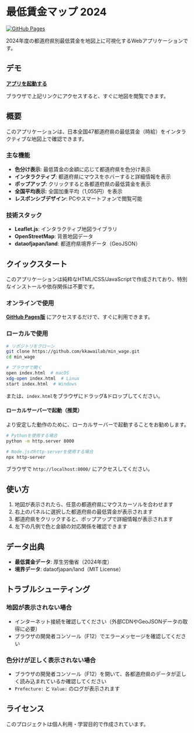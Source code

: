 # 最低賃金マップ 2024

[![GitHub Pages](https://img.shields.io/badge/demo-GitHub%20Pages-blue)](https://kkawailab.github.io/min_wage/)

2024年度の都道府県別最低賃金を地図上に可視化するWebアプリケーションです。

## デモ

**[アプリを起動する](https://kkawailab.github.io/min_wage/)**

ブラウザで上記リンクにアクセスすると、すぐに地図を閲覧できます。

## 概要

このアプリケーションは、日本全国47都道府県の最低賃金（時給）をインタラクティブな地図上で確認できます。

### 主な機能

- **色分け表示**: 最低賃金の金額に応じて都道府県を色分け表示
- **インタラクティブ**: 都道府県にマウスをホバーすると詳細情報を表示
- **ポップアップ**: クリックすると各都道府県の最低賃金を表示
- **全国平均表示**: 全国加重平均（1,055円）を表示
- **レスポンシブデザイン**: PCやスマートフォンで閲覧可能

### 技術スタック

- **Leaflet.js**: インタラクティブ地図ライブラリ
- **OpenStreetMap**: 背景地図データ
- **dataofjapan/land**: 都道府県境界データ（GeoJSON）

## クイックスタート

このアプリケーションは純粋なHTML/CSS/JavaScriptで作成されており、特別なインストールや依存関係は不要です。

### オンラインで使用

**[GitHub Pages版](https://kkawailab.github.io/min_wage/)** にアクセスするだけで、すぐに利用できます。

### ローカルで使用

```bash
# リポジトリをクローン
git clone https://github.com/kkawailab/min_wage.git
cd min_wage

# ブラウザで開く
open index.html  # macOS
xdg-open index.html  # Linux
start index.html  # Windows
```

または、`index.html`をブラウザにドラッグ&ドロップしてください。

#### ローカルサーバーで起動（推奨）

より安定した動作のために、ローカルサーバーで起動することをお勧めします。

```bash
# Pythonを使用する場合
python -m http.server 8000

# Node.jsのhttp-serverを使用する場合
npx http-server
```

ブラウザで `http://localhost:8000/` にアクセスしてください。

## 使い方

1. 地図が表示されたら、任意の都道府県にマウスカーソルを合わせます
2. 右上のパネルに選択した都道府県の最低賃金が表示されます
3. 都道府県をクリックすると、ポップアップで詳細情報が表示されます
4. 左下の凡例で色と金額の対応関係を確認できます

## データ出典

- **最低賃金データ**: 厚生労働省（2024年度）
- **境界データ**: dataofjapan/land（MIT License）

## トラブルシューティング

### 地図が表示されない場合

- インターネット接続を確認してください（外部CDNやGeoJSONデータの取得に必要）
- ブラウザの開発者コンソール（F12）でエラーメッセージを確認してください

### 色分けが正しく表示されない場合

- ブラウザの開発者コンソール（F12）を開いて、各都道府県のデータが正しく読み込まれているか確認してください
- `Prefecture:` と `Value:` のログが表示されます

## ライセンス

このプロジェクトは個人利用・学習目的で作成されています。
